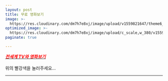 ```yaml
---
layout: post
title: 무료 영화보기
image: >-
  https://res.cloudinary.com/dm7h7e8xj/image/upload/v1559821647/theme6_qeeojf.jpg
optimized_image: >-
  https://res.cloudinary.com/dm7h7e8xj/image/upload/c_scale,w_380/v1559821647/theme6_qeeojf.jpg
paginate: true

---
```


 [<span style="color:red">***전세계 TV와 영화보기***</span>](https://www.viki.com/explore)<br> <br>
 위의 빨강색을 눌러주세요...<br>

---
